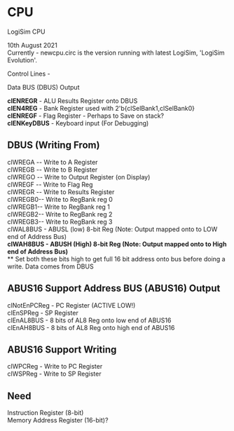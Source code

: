 # CPU

LogiSim CPU</br>

10th August 2021 </br>
Currently - newcpu.circ is the version running with latest LogiSim, 'LogiSim Evolution'.</br>





Control Lines  -


Data BUS (DBUS) Output

**clENREGR**	- ALU Results Register onto DBUS</br>
**clEN4REG**    - Bank Register used with 2'b{clSelBank1,clSelBank0}</br>
**clENREGF**    - Flag Register - Perhaps to Save on stack?</br>
**clENKeyDBUS** - Keyboard input (For Debugging)</br>


DBUS (Writing From)
-----
clWREGA -- Write to A Register</br>
clWREGB -- Write to B Register</br>
clWREGO -- Write to Output Register (on Display)</br>
clWREGF -- Write to Flag Reg</br>
clWREGR	-- Write to Results Register</br>
clWREGB0-- Write to RegBank reg 0</br>
clWREGB1-- Write to RegBank reg 1</br>
clWREGB2-- Write to RegBank reg 2</br>
clWREGB3-- Write to RegBank reg 3</br>
clWAL8BUS   - ABUSL (low) 8-bit Reg  (Note: Output mapped onto to LOW end of Address Bus)**</br>
clWAH8BUS   - ABUSH (High) 8-bit Reg (Note: Output mapped onto to High end of Address Bus)**</br>
** Set both these bits high to get full 16 bit address onto bus before doing a write. Data comes from DBUS</br>




ABUS16 Support   Address BUS (ABUS16) Output
------

clNotEnPCReg - PC Register (ACTIVE LOW!)</br>
clEnSPReg	- SP Register</br>
clEnAL8BUS  - 8 bits of AL8 Reg onto low end of ABUS16</br>
clEnAH8BUS  - 8 bits of AL8 Reg onto high end of ABUS16</br>




ABUS16 Support Writing
-----

clWPCReg  - Write to PC Register</br>
clWSPReg  - Write to SP Register</br>


Need
----

Instruction Register (8-bit)</br>
Memory Address Register (16-bit)?</br>
